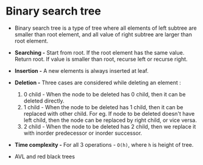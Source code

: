 # Binary search tree

- Binary search tree is a type of tree where all elements of left subtree are smaller than root element, and all value of right subtree are larger than root element.
- **Searching -** Start from root. If the root element has the same value. Return root. If value is smaller than root, recurse left or recurse right. 
- **Insertion -** A new elements is always inserted at leaf. 
- **Deletion -** Three cases are considered while deleting an element : 
  
  1. 0 child - When the node to be deleted has 0 child, then it can be deleted directly.
  2. 1 child - When the node to be deleted has 1 child, then it can be replaced with other child. For eg. If node to be deleted doesn't have left child, then the node can be replaced by right child, or vice versa.
  3. 2 child - When the node to be deleted has 2 child, then we replace it with inorder predecessor or inorder successor.

- **Time complexity -** For all 3 operations - `O(h)`, where `h` is height of tree.
- AVL and red black trees